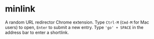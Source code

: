 # minlink
A random URL redirector Chrome extension. Type `Ctrl-M` (`Cmd-M` for Mac users) to
open, `Enter` to submit a new entry. Type `'go' + SPACE` in the address bar to
enter a shortlink.

